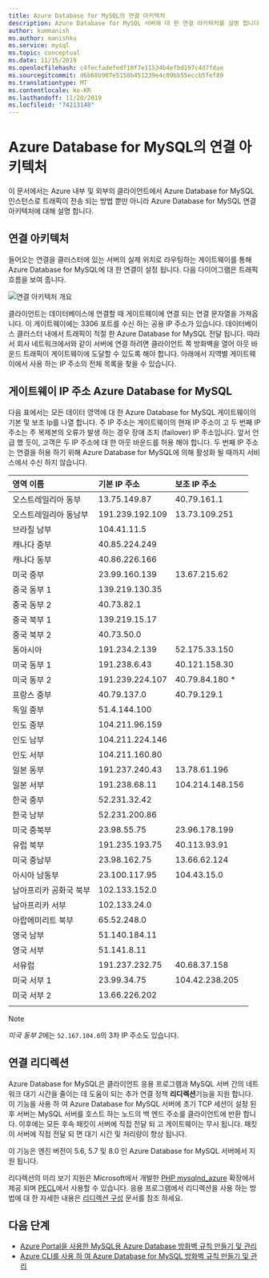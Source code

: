 ```yaml
---
title: Azure Database for MySQL의 연결 아키텍처
description: Azure Database for MySQL 서버에 대 한 연결 아키텍처를 설명 합니다.
author: kummanish
ms.author: manishku
ms.service: mysql
ms.topic: conceptual
ms.date: 11/15/2019
ms.openlocfilehash: c4fecfadefedf10f7e11534b4efbd197c4d7fdae
ms.sourcegitcommit: d6b68b907e5158b451239e4c09bb55eccb5fef89
ms.translationtype: MT
ms.contentlocale: ko-KR
ms.lasthandoff: 11/20/2019
ms.locfileid: "74213148"
---
```

# <a name="connectivity-architecture-in-azure-database-for-mysql"></a>Azure Database for MySQL의 연결 아키텍처
이 문서에서는 Azure 내부 및 외부의 클라이언트에서 Azure Database for MySQL 인스턴스로 트래픽이 전송 되는 방법 뿐만 아니라 Azure Database for MySQL 연결 아키텍처에 대해 설명 합니다.

## <a name="connectivity-architecture"></a>연결 아키텍처
들어오는 연결을 클러스터에 있는 서버의 실제 위치로 라우팅하는 게이트웨이를 통해 Azure Database for MySQL에 대 한 연결이 설정 됩니다. 다음 다이어그램은 트래픽 흐름을 보여 줍니다.

![연결 아키텍처 개요](./media/concepts-connectivity-architecture/connectivity-architecture-overview-proxy.png)

클라이언트는 데이터베이스에 연결할 때 게이트웨이에 연결 되는 연결 문자열을 가져옵니다. 이 게이트웨이에는 3306 포트를 수신 하는 공용 IP 주소가 있습니다. 데이터베이스 클러스터 내에서 트래픽이 적절 한 Azure Database for MySQL 전달 됩니다. 따라서 회사 네트워크에서와 같이 서버에 연결 하려면 클라이언트 쪽 방화벽을 열어 아웃 바운드 트래픽이 게이트웨이에 도달할 수 있도록 해야 합니다. 아래에서 지역별 게이트웨이에서 사용 하는 IP 주소의 전체 목록을 찾을 수 있습니다.

## <a name="azure-database-for-mysql-gateway-ip-addresses"></a>게이트웨이 IP 주소 Azure Database for MySQL
다음 표에서는 모든 데이터 영역에 대 한 Azure Database for MySQL 게이트웨이의 기본 및 보조 Ip를 나열 합니다. 주 IP 주소는 게이트웨이의 현재 IP 주소이 고 두 번째 IP 주소는 주 복제본의 오류가 발생 하는 경우 장애 조치 (failover) IP 주소입니다. 앞서 언급 했 듯이, 고객은 두 IP 주소에 대 한 아웃 바운드를 허용 해야 합니다. 두 번째 IP 주소는 연결을 허용 하기 위해 Azure Database for MySQL에 의해 활성화 될 때까지 서비스에서 수신 하지 않습니다.

| **영역 이름** | **기본 IP 주소** | **보조 IP 주소** |
|:----------------|:-------------|:------------------------|
| 오스트레일리아 동부 | 13.75.149.87 | 40.79.161.1 |
| 오스트레일리아 동남부 | 191.239.192.109 | 13.73.109.251 |
| 브라질 남부 | 104.41.11.5 | |
| 캐나다 중부 | 40.85.224.249 | |
| 캐나다 동부 | 40.86.226.166 | |
| 미국 중부 | 23.99.160.139 | 13.67.215.62 |
| 중국 동부 1 | 139.219.130.35 | |
| 중국 동부 2 | 40.73.82.1 | |
| 중국 북부 1 | 139.219.15.17 | |
| 중국 북부 2 | 40.73.50.0 | |
| 동아시아 | 191.234.2.139 | 52.175.33.150 |
| 미국 동부 1 | 191.238.6.43 | 40.121.158.30 |
| 미국 동부 2 | 191.239.224.107 | 40.79.84.180 * |
| 프랑스 중부 | 40.79.137.0 | 40.79.129.1 |
| 독일 중부 | 51.4.144.100 | |
| 인도 중부 | 104.211.96.159 | |
| 인도 남부 | 104.211.224.146 | |
| 인도 서부 | 104.211.160.80 | |
| 일본 동부 | 191.237.240.43 | 13.78.61.196 |
| 일본 서부 | 191.238.68.11 | 104.214.148.156 |
| 한국 중부 | 52.231.32.42 | |
| 한국 남부 | 52.231.200.86 |  |
| 미국 중북부 | 23.98.55.75 | 23.96.178.199 |
| 유럽 북부 | 191.235.193.75 | 40.113.93.91 |
| 미국 중남부 | 23.98.162.75 | 13.66.62.124 |
| 아시아 남동부 | 23.100.117.95 | 104.43.15.0 |
| 남아프리카 공화국 북부 | 102.133.152.0 | |
| 남아프리카 서부 | 102.133.24.0 | |
| 아랍에미리트 북부 | 65.52.248.0 | |
| 영국 남부 | 51.140.184.11 | |
| 영국 서부 | 51.141.8.11| |
| 서유럽 | 191.237.232.75 | 40.68.37.158 |
| 미국 서부 1 | 23.99.34.75 | 104.42.238.205 |
| 미국 서부 2 | 13.66.226.202 | |
||||

> [!NOTE]
> *미국 동부 2*에는 `52.167.104.0`의 3차 IP 주소도 있습니다.

## <a name="connection-redirection"></a>연결 리디렉션

Azure Database for MySQL은 클라이언트 응용 프로그램과 MySQL 서버 간의 네트워크 대기 시간을 줄이는 데 도움이 되는 추가 연결 정책 **리디렉션**기능을 지원 합니다. 이 기능을 사용 하 여 Azure Database for MySQL 서버에 초기 TCP 세션이 설정 된 후 서버는 MySQL 서버를 호스트 하는 노드의 백 엔드 주소를 클라이언트에 반환 합니다. 이후에는 모든 후속 패킷이 서버에 직접 전달 되 고 게이트웨이는 무시 됩니다. 패킷이 서버에 직접 전달 되 면 대기 시간 및 처리량이 향상 됩니다.

이 기능은 엔진 버전이 5.6, 5.7 및 8.0 인 Azure Database for MySQL 서버에서 지원 됩니다.

리디렉션의 미리 보기 지원은 Microsoft에서 개발한 [PHP mysqlnd_azure](https://github.com/microsoft/mysqlnd_azure) 확장에서 제공 되며 [PECL](https://pecl.php.net/package/mysqlnd_azure)에서 사용할 수 있습니다. 응용 프로그램에서 리디렉션을 사용 하는 방법에 대 한 자세한 내용은 [리디렉션 구성](./howto-redirection.md) 문서를 참조 하세요. 

## <a name="next-steps"></a>다음 단계

* [Azure Portal을 사용한 MySQL용 Azure Database 방화벽 규칙 만들기 및 관리](./howto-manage-firewall-using-portal.md)
* [Azure CLI를 사용 하 여 Azure Database for MySQL 방화벽 규칙 만들기 및 관리](./howto-manage-firewall-using-cli.md)